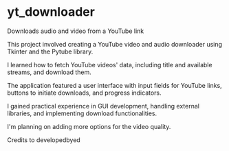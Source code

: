 # yt_downloader
Downloads audio and video from a YouTube link

This project involved creating a YouTube video and audio downloader using Tkinter and the Pytube library. 

I learned how to fetch YouTube videos' data, including title and available streams, and download them. 

The application featured a user interface with input fields for YouTube links, buttons to initiate downloads, and progress indicators. 

I gained practical experience in GUI development, handling external libraries, and implementing download functionalities.

I'm planning on adding more options for the video quality.

Credits to developedbyed
